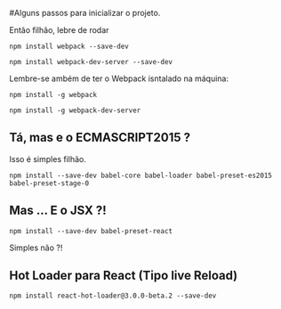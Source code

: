 #Alguns passos para inicializar o projeto.

Então filhão, lebre de rodar

`npm install webpack --save-dev`

`npm install webpack-dev-server --save-dev`

Lembre-se ambém de ter o Webpack isntalado na máquina:

`npm install -g webpack`

`npm install -g webpack-dev-server`

## Tá, mas e o ECMASCRIPT2015 ?

Isso é simples filhão.

`npm install --save-dev babel-core babel-loader babel-preset-es2015 babel-preset-stage-0`

## Mas ... E o JSX ?!

`npm install --save-dev babel-preset-react`

Simples não ?!

## Hot Loader para React (Tipo live Reload)

`npm install react-hot-loader@3.0.0-beta.2 --save-dev`
